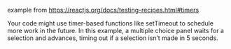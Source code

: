 example from https://reactjs.org/docs/testing-recipes.html#timers

Your code might use timer-based functions like setTimeout to schedule more work in the future. In this example, a multiple choice panel waits for a selection and advances, timing out if a selection isn’t made in 5 seconds.
